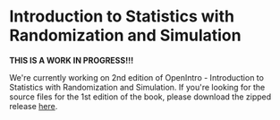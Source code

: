 # Introduction to Statistics with Randomization and Simulation

**THIS IS A WORK IN PROGRESS!!!**

We're currently working on 2nd edition of OpenIntro - Introduction to Statistics with Randomization and Simulation. If you're looking for the source files for the 1st edition of the book, please download the zipped release [here](/releases).
